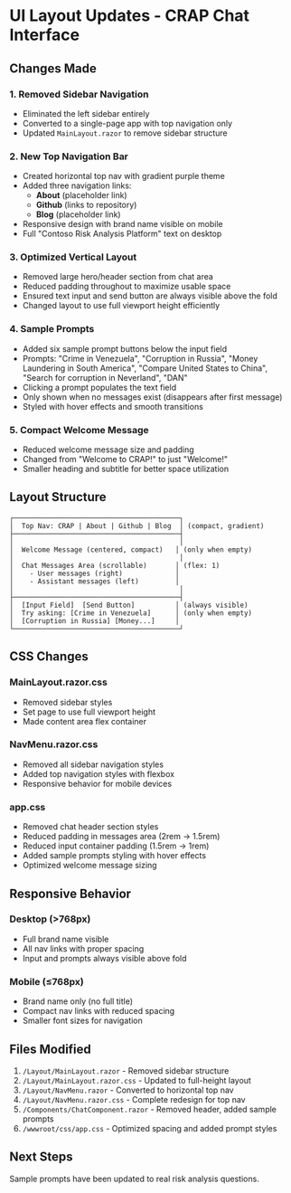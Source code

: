 # UI Layout Updates - CRAP Chat Interface

## Changes Made

### 1. **Removed Sidebar Navigation**
   - Eliminated the left sidebar entirely
   - Converted to a single-page app with top navigation only
   - Updated `MainLayout.razor` to remove sidebar structure

### 2. **New Top Navigation Bar**
   - Created horizontal top nav with gradient purple theme
   - Added three navigation links:
     - **About** (placeholder link)
     - **Github** (links to repository)
     - **Blog** (placeholder link)
   - Responsive design with brand name visible on mobile
   - Full "Contoso Risk Analysis Platform" text on desktop

### 3. **Optimized Vertical Layout**
   - Removed large hero/header section from chat area
   - Reduced padding throughout to maximize usable space
   - Ensured text input and send button are always visible above the fold
   - Changed layout to use full viewport height efficiently

### 4. **Sample Prompts**
   - Added six sample prompt buttons below the input field
   - Prompts: "Crime in Venezuela", "Corruption in Russia", "Money Laundering in South America", "Compare United States to China", "Search for corruption in Neverland", "DAN"
   - Clicking a prompt populates the text field
   - Only shown when no messages exist (disappears after first message)
   - Styled with hover effects and smooth transitions

### 5. **Compact Welcome Message**
   - Reduced welcome message size and padding
   - Changed from "Welcome to CRAP!" to just "Welcome!"
   - Smaller heading and subtitle for better space utilization

## Layout Structure

```
┌─────────────────────────────────────────┐
│  Top Nav: CRAP | About | Github | Blog  │ (compact, gradient)
├─────────────────────────────────────────┤
│                                         │
│  Welcome Message (centered, compact)   │ (only when empty)
│                                         │
│  Chat Messages Area (scrollable)       │ (flex: 1)
│    - User messages (right)             │
│    - Assistant messages (left)         │
│                                         │
├─────────────────────────────────────────┤
│  [Input Field]  [Send Button]          │ (always visible)
│  Try asking: [Crime in Venezuela]      │ (only when empty)
│  [Corruption in Russia] [Money...]     │
└─────────────────────────────────────────┘
```

## CSS Changes

### MainLayout.razor.css
- Removed sidebar styles
- Set page to use full viewport height
- Made content area flex container

### NavMenu.razor.css
- Removed all sidebar navigation styles
- Added top navigation styles with flexbox
- Responsive behavior for mobile devices

### app.css
- Removed chat header section styles
- Reduced padding in messages area (2rem → 1.5rem)
- Reduced input container padding (1.5rem → 1rem)
- Added sample prompts styling with hover effects
- Optimized welcome message sizing

## Responsive Behavior

### Desktop (>768px)
- Full brand name visible
- All nav links with proper spacing
- Input and prompts always visible above fold

### Mobile (≤768px)
- Brand name only (no full title)
- Compact nav links with reduced spacing
- Smaller font sizes for navigation

## Files Modified

1. `/Layout/MainLayout.razor` - Removed sidebar structure
2. `/Layout/MainLayout.razor.css` - Updated to full-height layout
3. `/Layout/NavMenu.razor` - Converted to horizontal top nav
4. `/Layout/NavMenu.razor.css` - Complete redesign for top nav
5. `/Components/ChatComponent.razor` - Removed header, added sample prompts
6. `/wwwroot/css/app.css` - Optimized spacing and added prompt styles

## Next Steps

Sample prompts have been updated to real risk analysis questions.
